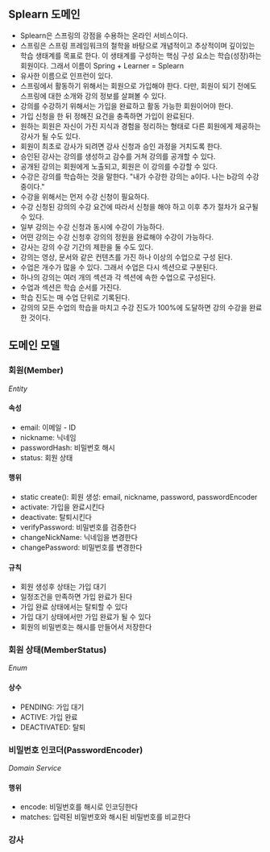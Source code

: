 ## Splearn 도메인

- Splearn은 스프링의 강점을 수용하는 온라인 서비스이다.
- 스프링은 스프링 프레임워크의 철학을 바탕으로 개념적이고 추상적이며 깊이있는 학습 생태계를 목표로 한다.
  이 생태계를 구성하는 핵심 구성 요소는 학습(성장)하는 회원이다.
  그래서 이름이 Spring + Learner = Splearn
- 유사한 이름으로 인프런이 있다.
- 스프링에서 활동하기 위해서는 회원으로 가입해야 한다.
  다만, 회원이 되기 전에도 스프링에 대한 소개와 강의 정보를 살펴볼 수 있다.
- 강의를 수강하기 위해서는 가입을 완료하고 활동 가능한 회원이어야 한다.
- 가입 신청을 한 뒤 정해진 요건을 충족하면 가입이 완료된다.
- 원하는 회원은 자신이 가진 지식과 경험을 정리하는 형태로 다른 회원에게 제공하는 강사가 될 수도 있다.
- 회원이 최초로 강사가 되려면 강사 신청과 승인 과정을 거치도록 한다.
- 승인된 강사는 강의를 생성하고 감수를 거쳐 강의를 공개할 수 있다.
- 공개된 강의는 회원에게 노출되고, 회원은 이 강의를 수강할 수 있다.
- 수강은 강의를 학습하는 것을 말한다. "내가 수강한 강의는 a이다. 나는 b강의 수강중이다."
- 수강을 위해서는 먼저 수강 신청이 필요하다.
- 수강 신청된 강의의 수강 요건에 따라서 신청을 해야 하고 이후 추가 절차가 요구될 수 있다.
- 일부 강의는 수강 신청과 동시에 수강이 가능하다.
- 어떤 강의는 수강 신청후 강의의 정원을 완료해야 수강이 가능하다.
- 강사는 강의 수강 기간의 제한을 둘 수도 있다.
- 강의는 영상, 문서와 같은 컨텐츠를 가진 하나 이상의 수업으로 구성 된다.
- 수업은 개수가 많을 수 있다. 그래서 수업은 다시 섹션으로 구분된다.
- 하나의 강의는 여러 개의 섹션과 각 섹션에 속한 수업으로 구성된다.
- 수업과 섹션은 학습 순서를 가진다.
- 학습 진도는 매 수업 단위로 기록된다.
- 강의의 모든 수업의 학습을 마치고 수강 진도가 100%에 도달하면 강의 수강을 완료한 것이다.


## 도메인 모델

### 회원(Member)
_Entity_

#### 속성
- email: 이메일 - ID
- nickname: 닉네임
- passwordHash: 비밀번호 해시
- status: 회원 상태

#### 행위
- static create(): 회원 생성: email, nickname, password, passwordEncoder
- activate: 가입을 완료시킨다
- deactivate: 탈퇴시킨다
- verifyPassword: 비밀번호를 검증한다
- changeNickName: 닉네임을 변경한다
- changePassword: 비밀번호를 변경한다

#### 규칙
- 회원 생성후 상태는 가입 대기
- 일정조건을 만족하면 가입 완료가 된다
- 가입 완료 상태에서는 탈퇴할 수 있다
- 가입 대기 상태에서만 가입 완료가 될 수 있다
- 회원의 비밀번호는 해시를 만들어서 저장한다

### 회원 상태(MemberStatus)
_Enum_

#### 상수
- PENDING: 가입 대기
- ACTIVE: 가입 완료
- DEACTIVATED: 탈퇴
 
### 비밀번호 인코더(PasswordEncoder)
_Domain Service_
#### 행위
- encode: 비밀번호를 해시로 인코딩한다
- matches: 입력된 비밀번호와 해시된 비밀번호를 비교한다

### 강사